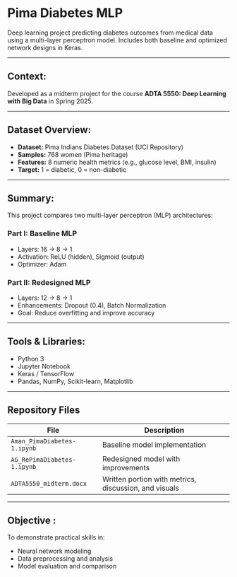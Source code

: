 # Pima Diabetes MLP
Deep learning project predicting diabetes outcomes from medical data using a multi-layer perceptron model. Includes both baseline and optimized network designs in Keras.

---

## Context:

Developed as a midterm project for the course **ADTA 5550: Deep Learning with Big Data** in Spring 2025.

---

## Dataset Overview:

- **Dataset:** Pima Indians Diabetes Dataset (UCI Repository)
- **Samples:** 768 women (Pima heritage)
- **Features:** 8 numeric health metrics (e.g., glucose level, BMI, insulin)
- **Target:** 1 = diabetic, 0 = non-diabetic

---

## Summary:

This project compares two multi-layer perceptron (MLP) architectures:

###  Part I: Baseline MLP
- Layers: 16 → 8 → 1
- Activation: ReLU (hidden), Sigmoid (output)
- Optimizer: Adam

###  Part II: Redesigned MLP
- Layers: 12 → 8 → 1
- Enhancements: Dropout (0.4), Batch Normalization
- Goal: Reduce overfitting and improve accuracy

---

## Tools & Libraries:
- Python 3
- Jupyter Notebook
- Keras / TensorFlow
- Pandas, NumPy, Scikit-learn, Matplotlib

---

## Repository Files

| File | Description |
|------|-------------|
| `Aman_PimaDiabetes-1.ipynb` | Baseline model implementation |
| `AG_RePimaDiabetes-1.ipynb` | Redesigned model with improvements |
| `ADTA5550_midterm.docx` | Written portion with metrics, discussion, and visuals |

---

## Objective :

To demonstrate practical skills in:
- Neural network modeling
- Data preprocessing and analysis
- Model evaluation and comparison
